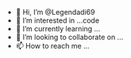 - 👋 Hi, I’m @Legendadi69
- 👀 I’m interested in ...code
- 🌱 I’m currently learning ...
- 💞️ I’m looking to collaborate on ...
- 📫 How to reach me ...

<!---
Legendadi69/Legendadi69 is a ✨ special ✨ repository because its `README.md` (this file) appears on your GitHub profile.
You can click the Preview link to take a look at your changes.
--->
